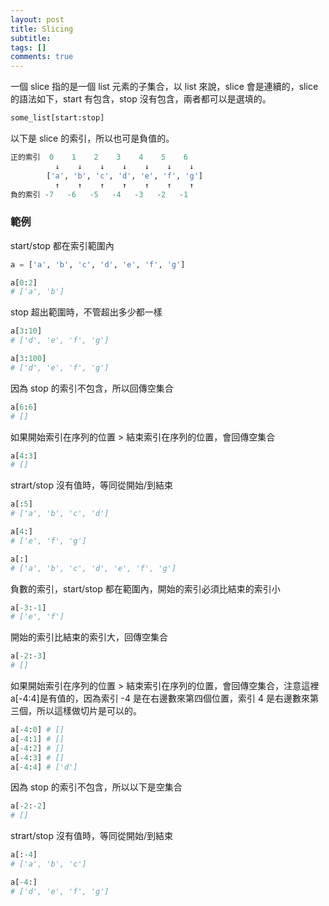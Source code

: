 ```yaml
---
layout: post
title: Slicing
subtitle: 
tags: []
comments: true
---
```


一個 slice 指的是一個 list 元素的子集合，以 list 來說，slice 會是連續的，slice 的語法如下，start 有包含，stop 沒有包含，兩者都可以是選填的。

```python
some_list[start:stop]
```

以下是 slice 的索引，所以也可是負值的。

```python
正的索引  0    1    2    3    4    5    6 
          ↓    ↓    ↓    ↓    ↓    ↓    ↓  
        ['a', 'b', 'c', 'd', 'e', 'f', 'g']
          ↑    ↑    ↑    ↑    ↑    ↑    ↑
負的索引 -7   -6   -5   -4   -3   -2   -1 
```

### 範例

start/stop 都在索引範圍內

```python
a = ['a', 'b', 'c', 'd', 'e', 'f', 'g']

a[0:2] 
# ['a', 'b']
```

stop 超出範圍時，不管超出多少都一樣

```python
a[3:10] 
# ['d', 'e', 'f', 'g']

a[3:100] 
# ['d', 'e', 'f', 'g']
```

因為 stop 的索引不包含，所以回傳空集合

```python
a[6:6] 
# []
```

如果開始索引在序列的位置 > 結束索引在序列的位置，會回傳空集合

```python
a[4:3] 
# []
```

strart/stop 沒有值時，等同從開始/到結束

```python
a[:5] 
# ['a', 'b', 'c', 'd']

a[4:] 
# ['e', 'f', 'g']

a[:] 
# ['a', 'b', 'c', 'd', 'e', 'f', 'g']
```

負數的索引，start/stop 都在範圍內，開始的索引必須比結束的索引小

```python
a[-3:-1] 
# ['e', 'f']
```

開始的索引比結束的索引大，回傳空集合

```python
a[-2:-3] 
# []
```

如果開始索引在序列的位置 > 結束索引在序列的位置，會回傳空集合，注意這裡a[-4:4]是有值的，因為索引 -4 是在右邊數來第四個位置，索引 4 是右邊數來第三個，所以這樣做切片是可以的。

```python
a[-4:0] # []
a[-4:1] # []
a[-4:2] # []
a[-4:3] # []
a[-4:4] # ['d'] 
```

因為 stop 的索引不包含，所以以下是空集合

```python
a[-2:-2] 
# []
```

strart/stop 沒有值時，等同從開始/到結束

```python
a[:-4] 
# ['a', 'b', 'c']

a[-4:] 
# ['d', 'e', 'f', 'g']
```


<br/>
<br/>
<br/>
